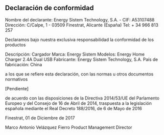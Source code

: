 ﻿## Declaración de conformidad

Nombre del declarante: Energy Sistem Technology, S.A. - CIF: A53107488
Dirección: C/Calpe, 1 - 03509 Finestrat, Alicante (España)
Tel: + 34 966 813 257

Declaramos bajo nuestra exclusiva responsabilidad la conformidad de los productos

Descripción: Cargador
Marca: Energy Sistem
Modelos: Energy Home Charger 2.4A Dual USB
Fabricante: Energy Sistem Technology, S.A.
País de fabricación: China

a los que se refiere esta declaración, con las normas u otros documentos normativos

[Pendiente]

de acuerdo con las disposiciones de la Directiva 2014/53/UE del Parlamento Europeo y del Consejo de 16 de Abril de 2014, traspuesta a la legislación española mediante el Real Decreto 188/2016, de 6 de Mayo de 2016

Finestrat, 01 de Diciembre de 2017

Marco Antonio Velázquez Fierro
Product Management Director